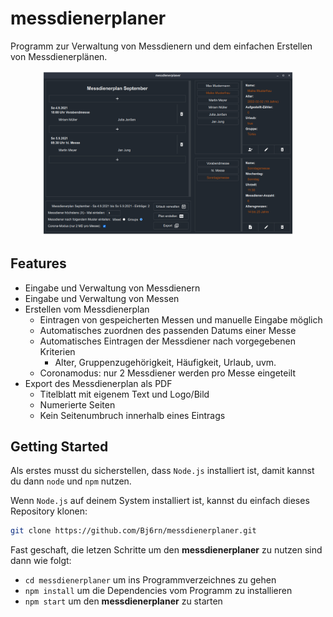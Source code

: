 # messdienerplaner
Programm zur Verwaltung von Messdienern und dem einfachen Erstellen von Messdienerplänen.
<p align="center">
<img src="img/messdienerplaner_screenshot.png" width="80%">
</p>

## Features
- Eingabe und Verwaltung von Messdienern
- Eingabe und Verwaltung von Messen
- Erstellen vom Messdienerplan
  - Eintragen von gespeicherten Messen und manuelle Eingabe möglich
  - Automatisches zuordnen des passenden Datums einer Messe
  - Automatisches Eintragen der Messdiener nach vorgegebenen Kriterien
    - Alter, Gruppenzugehörigkeit, Häufigkeit, Urlaub, uvm.
  - Coronamodus: nur 2 Messdiener werden pro Messe eingeteilt
- Export des Messdienerplan als PDF
  - Titelblatt mit eigenem Text und Logo/Bild
  - Numerierte Seiten
  - Kein Seitenumbruch innerhalb eines Eintrags

## Getting Started
Als erstes musst du sicherstellen, dass `Node.js` installiert ist, damit kannst du dann `node` und `npm` nutzen.

Wenn `Node.js` auf deinem System installiert ist, kannst du einfach dieses Repository klonen:

```sh
git clone https://github.com/Bj6rn/messdienerplaner.git
```

Fast geschaft, die letzen Schritte um den __messdienerplaner__ zu nutzen sind dann wie folgt:
- `cd messdienerplaner` um ins Programmverzeichnes zu gehen
- `npm install` um die Dependencies vom Programm zu installieren
- `npm start` um den __messdienerplaner__ zu starten
